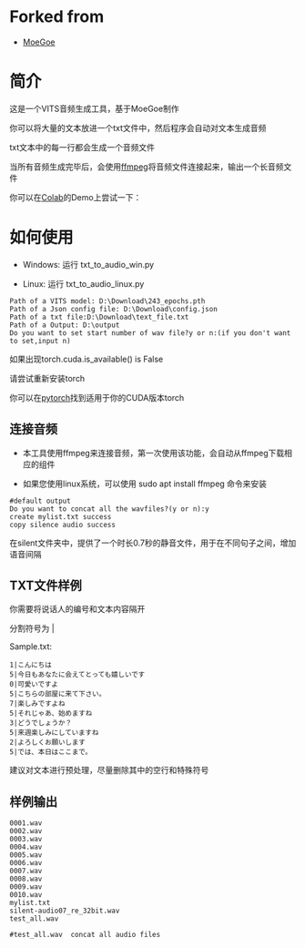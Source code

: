 # Forked from
- [MoeGoe](https://github.com/CjangCjengh/MoeGoe)

# 简介
 
 这是一个VITS音频生成工具，基于MoeGoe制作
 
 你可以将大量的文本放进一个txt文件中，然后程序会自动对文本生成音频
 
 txt文本中的每一行都会生成一个音频文件
 
 当所有音频生成完毕后，会使用[ffmpeg](https://ffmpeg.org/)将音频文件连接起来，输出一个长音频文件
 
 你可以在[Colab](https://colab.research.google.com/drive/1ha1t0vVO0Bg-2vQXyv0wm5VaMt_yDGtZ?usp=sharing)的Demo上尝试一下：

# 如何使用
- Windows: 运行 txt_to_audio_win.py

- Linux: 运行 txt_to_audio_linux.py
```
Path of a VITS model: D:\Download\243_epochs.pth
Path of a Json config file: D:\Download\config.json
Path of a txt file:D:\Download\text_file.txt
Path of a Output: D:\output
Do you want to set start number of wav file?y or n:(if you don't want to set,input n)
```
如果出现torch.cuda.is_available() is False

请尝试重新安装torch

你可以在[pytorch](https://pytorch.org/get-started/locally/)找到适用于你的CUDA版本torch

## 连接音频
- 本工具使用ffmpeg来连接音频，第一次使用该功能，会自动从ffmpeg下载相应的组件

- 如果您使用linux系统，可以使用 sudo apt install ffmpeg 命令来安装

```
#default output
Do you want to concat all the wavfiles?(y or n):y
create mylist.txt success
copy silence audio success
```

在silent文件夹中，提供了一个时长0.7秒的静音文件，用于在不同句子之间，增加语音间隔

## TXT文件样例
你需要将说话人的编号和文本内容隔开

分割符号为 | 

Sample.txt:
```
1|こんにちは
5|今日もあなたに会えてとっても嬉しいです
0|可愛いですよ
5|こちらの部屋に来て下さい。
7|楽しみですよね
5|それじゃあ、始めますね
3|どうでしょうか？
5|来週楽しみにしていますね
2|よろしくお願いします
5|では、本日はここまで。
```
建议对文本进行预处理，尽量删除其中的空行和特殊符号

## 样例输出
```
0001.wav
0002.wav
0003.wav
0004.wav
0005.wav
0006.wav
0007.wav
0008.wav
0009.wav
0010.wav
mylist.txt
silent-audio07_re_32bit.wav
test_all.wav

#test_all.wav  concat all audio files
```
